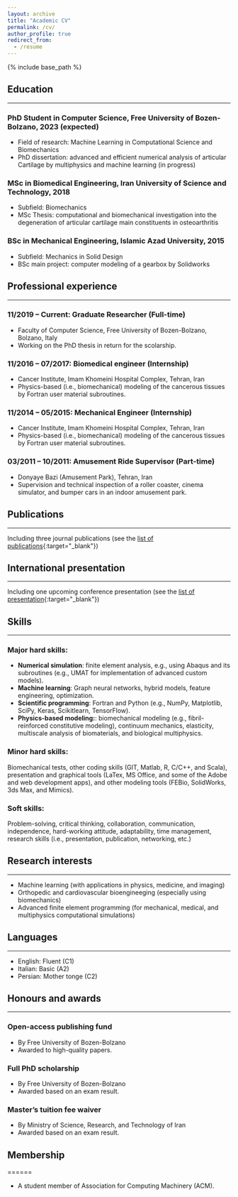 ```yaml
---
layout: archive
title: "Academic CV"
permalink: /cv/
author_profile: true
redirect_from:
  - /resume
---
```


{% include base_path %}

## Education
----------
### PhD Student in Computer Science, Free University of Bozen-Bolzano, 2023 (expected)
* Field of research: Machine Learning in Computational Science and Biomechanics
* PhD dissertation: advanced and efficient numerical analysis of articular Cartilage by multiphysics and machine learning (in progress)

### MSc in Biomedical Engineering, Iran University of Science and Technology, 2018
* Subfield: Biomechanics
* MSc Thesis: computational and biomechanical investigation into the degeneration of articular cartilage main constituents in osteoarthritis

### BSc in Mechanical Engineering, Islamic Azad University, 2015
* Subfield: Mechanics in Solid Design
* BSc main project: computer modeling of a gearbox by Solidworks

## Professional experience
----------
### 11/2019 – Current: Graduate Researcher (Full-time)
* Faculty of Computer Science, Free University of Bozen-Bolzano, Bolzano, Italy
* Working on the PhD thesis in return for the scolarship.

### 11/2016 – 07/2017: Biomedical engineer (Internship)
* Cancer Institute, Imam Khomeini Hospital Complex, Tehran, Iran
* Physics-based (i.e., biomechanical) modeling of the cancerous tissues by Fortran user material subroutines.

### 11/2014 – 05/2015: Mechanical Engineer (Internship)
* Cancer Institute, Imam Khomeini Hospital Complex, Tehran, Iran
* Physics-based (i.e., biomechanical) modeling of the cancerous tissues by Fortran user material subroutines.

### 03/2011 – 10/2011: Amusement Ride Supervisor (Part-time)
* Donyaye Bazi (Amusement Park), Tehran, Iran
* Supervision and technical inspection of a roller coaster, cinema simulator, and bumper cars in an indoor amusement park.

## Publications
----------
  Including three journal publications (see the [list of publications](https://shayansss.github.io/publications/){:target="_blank"})
  
## International presentation
----------
  Including one upcoming conference presentation (see the [list of presentation](https://shayansss.github.io/presentations/){:target="_blank"})

## Skills
----------
### Major hard skills:
* **Numerical simulation**: finite element analysis, e.g., using Abaqus and its subroutines (e.g., UMAT for implementation of advanced custom models).
* **Machine learning**: Graph neural networks, hybrid models, feature engineering, optimization.
* **Scientific programming**: Fortran and Python (e.g., NumPy, Matplotlib, SciPy, Keras, Scikitlearn, TensorFlow).
* **Physics-based modeling:**: biomechanical modeling (e.g., fibril-reinforced constitutive modeling), continuum mechanics, elasticity, multiscale analysis of biomaterials, and biological multiphysics.

### Minor hard skills:
Biomechanical tests, other coding skills (GIT, Matlab, R, C/C++, and Scala), presentation and graphical tools (LaTex, MS Office, and some of the Adobe and web development apps), and other modeling tools (FEBio, SolidWorks, 3ds Max, and Mimics).

### Soft skills:
Problem-solving, critical thinking, collaboration, communication, independence, hard-working attitude, adaptability, time management, research skills (i.e., presentation, publication, networking, etc.)

## Research interests
----------
* Machine learning (with applications in physics, medicine, and imaging)
* Orthopedic and cardiovascular bioengineeging (especially using biomechanics)
* Advanced finite element programming (for mechanical, medical, and multiphysics computational simulations)
  
## Languages
----------
* English: Fluent (C1)
* Italian: Basic (A2)
* Persian: Mother tonge (C2)

## Honours and awards
----------
### Open-access publishing fund
* By Free University of Bozen-Bolzano
* Awarded to high-quality papers.

### Full PhD scholarship
* By Free University of Bozen-Bolzano
* Awarded based on an exam result.

### Master’s tuition fee waiver
* By Ministry of Science, Research, and Technology of Iran
* Awarded based on an exam result.
  
## Membership
======
* A student member of Association for Computing Machinery (ACM).
